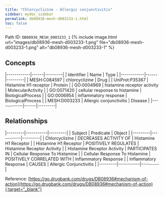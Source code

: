 ```yaml
---
title: "Chlorcyclizine - Allergic conjunctivitis"
sidebar: mydoc_sidebar
permalink: db08936-mesh-d003233-1.html
toc: false 
---
```



Path ID: `DB08936_MESH_D003233_1`
{% include image.html url="images/db08936-mesh-d003233-1.png" file="db08936-mesh-d003233-1.png" alt="db08936-mesh-d003233-1" %}

## Concepts

|------------|------|---------|
| Identifier | Name | Type    |
|------------|------|---------|
| MESH:C084597 | chlorcyclizine | Drug |
| UniProt:P35367 | Histamine H1 receptor | Protein |
| GO:0004969 | histamine receptor activity | MolecularActivity |
| GO:0071420 | cellular response to histamine | BiologicalProcess |
| GO:0006954 | inflammatory response | BiologicalProcess |
| MESH:D003233 | Allergic conjunctivitis | Disease |
|------------|------|---------|

## Relationships

|---------|-----------|---------|
| Subject | Predicate | Object  |
|---------|-----------|---------|
| Chlorcyclizine | DECREASES ACTIVITY OF | Histamine H1 Receptor |
| Histamine H1 Receptor | POSITIVELY REGULATES | Histamine Receptor Activity |
| Histamine Receptor Activity | PARTICIPATES IN | Cellular Response To Histamine |
| Cellular Response To Histamine | POSITIVELY CORRELATED WITH | Inflammatory Response |
| Inflammatory Response | CAUSES | Allergic Conjunctivitis |
|---------|-----------|---------|

Reference: [https://go.drugbank.com/drugs/DB08936#mechanism-of-action](https://go.drugbank.com/drugs/DB08936#mechanism-of-action){:target="_blank"}